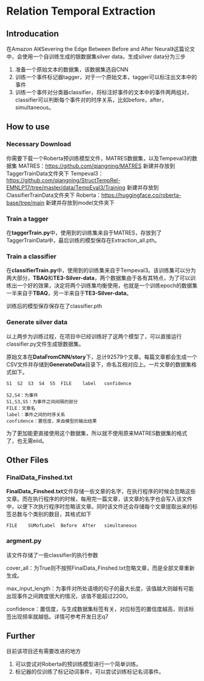 # Relation Temporal Extraction

## Introducation

在Amazon AI《Severing the Edge Between Before and After Neural》这篇论文中，会使用一个自训练生成的银数据集silver data。生成silver data分为三步

1. 准备一个原始文本的数据集，该数据集选自CNN
2. 训练一个事件标记器tagger，对于一个原始文本，tagger可以标注出文本中的事件
3. 训练一个事件对分类器classifier，将标注好事件的文本中的事件两两组对，classifier可以判断每个事件对的时序关系，比如before，after，simultaneous。



## How to use

### Necessary Download
你需要下载一个Roberta预训练模型文件，MATRES数据集，以及Tempeval3的数据集
MATRES：https://github.com/qiangning/MATRES 新建并存放到TaggerTrainData文件夹下
Tempeval3：https://github.com/qiangning/StructTempRel-EMNLP17/tree/master/data/TempEval3/Training 新建并存放到ClassifierTrainData文件夹下
Roberta：https://huggingface.co/roberta-base/tree/main 新建并存放到model文件夹下

### Train a tagger

在**taggerTrain.py**中，使用到的训练集来自于MATRES，存放到了TaggerTrainData中，最后训练的模型保存在Extraction_all.pth。

### Train a classifier

在**classifierTrain.py**中，使用到的训练集来自于Tempeval3。该训练集可以分为两大部分，**TBAQ**和**TE3-Silver-data**，两个数据集由于各有其特点，为了可以训练出一个好的效果，决定将两个训练集均衡使用，也就是一个训练epoch的数据集一半来自于**TBAQ**，另一半来自于**TE3-Silver-data**。

训练后的模型保存保存在了classifier.pth

### Generate silver data

以上两步为训练过程，在项目中已经训练好了这两个模型了，可以直接运行classifier.py文件生成银数据集。

原始文本在**DataFromCNN/story**下，总计92579个文章。每篇文章都会生成一个CSV文件并存储到**GenerateData**目录下，命名互相对应上。一片文章的数据集格式如下。

```
S1	S2	S3	S4	S5	FILE	label	confidence

S2,S4：为事件
S1,S3,S5：为事件之间间隔的部分
FILE：文章名
label：事件之间的时序关系
confidence：置信度，来自模型的输出结果
```

为了更加能更直接使用这个数据集，所以就不使用原来MATRES数据集的格式了，也无需eiid。



## Other Files

### FinalData_Finshed.txt

**FinalData_Finshed.txt**文件存储一些文章的名字，在执行程序的时候会忽略这些文章。而在执行程序的的时候，每用完一篇文章，该文章的名字也会写入该文件中，以便下次执行程序时忽略该文章。同时该文件还会存储每个文章提取出来的标签总数与个类别的数目，其格式如下

```
FILE	SUMofLabel	Before	After	simultaneous
```

### argment.py

该文件存储了一些classifier的执行参数

cover_all：为True则不按照FinalData_Finshed.txt忽略文章，而是全部文章重新生成。

max_input_length：为事件对所处语境的句子的最大长度，该值越大则越有可能出现事件之间跨度很大的情况，该值不能超过2200。

confidence：置信度，与生成数据集标签有关，对应标签的置信度越高，则该标签出现频率就越低。详情可参考开发日志q7



## Further

目前该项目还有需要改进的地方

1. 可以尝试对Roberta的预训练模型进行一个简单训练。
2. 标记器的仅训练了标记动词事件，可以尝试训练标记名词事件。















